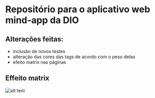 # Repositório para o aplicativo web mind-app da DIO

## Alterações feitas:
* inclusão de novos testes
* alteração das cores das tags de acordo com o peso delas
* efeito matrix nas páginas

## Effeito matrix

![alt text](https://github.com/alissonrangel/DIO-mind-app/main/app/assets/images/efeito_matrix.png)